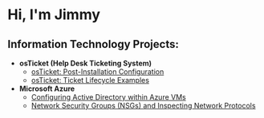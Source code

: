 <h1>Hi, I'm Jimmy

<h2> Information Technology Projects:</h2>

- <b>osTicket (Help Desk Ticketing System)</b>
  - [osTicket: Post-Installation Configuration](https://github.com/jjunior12/post-install-config)
  - [osTicket: Ticket Lifecycle Examples](https://github.com/jjunior12/ticket-lifecycle)
- <b>Microsoft Azure</b>
  - [Configuring Active Directory within Azure VMs](https://github.com/jjunior12/configure-ad)
  - [Network Security Groups (NSGs) and Inspecting Network Protocols](https://github.com/jjunior12/azure-network-protocols)
